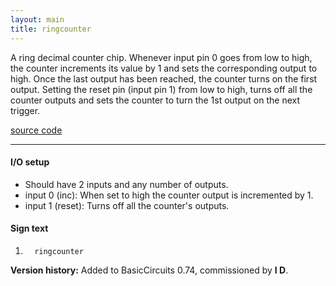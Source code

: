 ```yaml
---
layout: main
title: ringcounter
---
```


A ring decimal counter chip. Whenever input pin 0 goes from low to high, the counter increments its value by 1 and sets the corresponding output
to high. Once the last output has been reached, the counter turns on the first output.
Setting the reset pin (input pin 1) from low to high, turns off all the counter outputs and sets the counter to turn the 1st output on the next trigger.

[source code](https://github.com/eisental/BasicCircuits/blob/master/src/main/java/org/tal/basiccircuits/ringcounter.java)

* * *


#### I/O setup
- Should have 2 inputs and any number of outputs.
- input 0 (inc): When set to high the counter output is incremented by 1.
- input 1 (reset): Turns off all the counter's outputs.


#### Sign text
1. `   ringcounter   `

__Version history:__ Added to BasicCircuits 0.74, commissioned by __I D__.